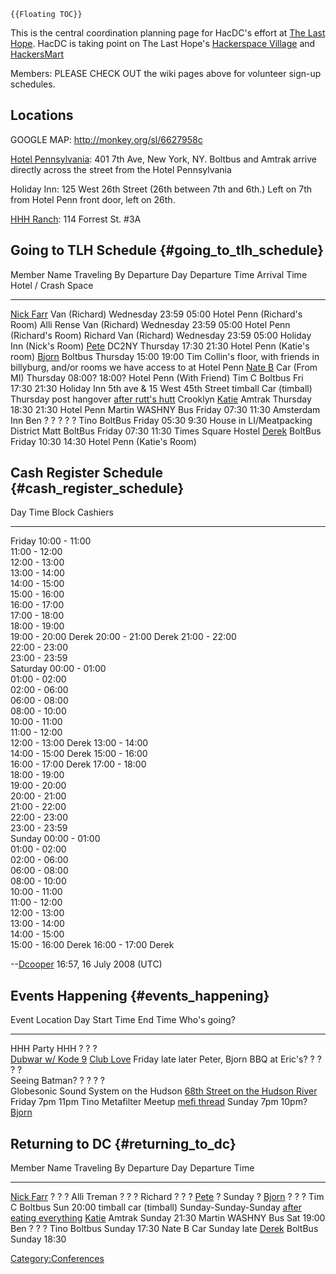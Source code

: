 ```{=mediawiki}
{{Floating TOC}}
```
This is the central coordination planning page for HacDC's effort at
[The Last Hope](http://www.thelasthope.org). HacDC is taking point on
The Last Hope's [Hackerspace
Village](http://wiki.hope.net/index.php/Hackerspace_Village) and
[HackersMart](http://wiki.hope.net/index.php/HackersMart)

Members: PLEASE CHECK OUT the wiki pages above for volunteer sign-up
schedules.

## Locations

GOOGLE MAP:
[<http://monkey.org/sl/6627958c>](http://monkey.org/sl/6627958c)

[Hotel Pennsylvania](http://www.hotelpenn.com/): 401 7th Ave, New York,
NY. Boltbus and Amtrak arrive directly across the street from the Hotel
Pennsylvania

Holiday Inn: 125 West 26th Street (26th between 7th and 6th.) Left on
7th from Hotel Penn front door, left on 26th.

[HHH Ranch](http://www.hackerhalfwayhouse.org/): 114 Forrest St. #3A

## Going to TLH Schedule {#going_to_tlh_schedule}

  Member Name                             Traveling By    Departure Day   Departure Time   Arrival Time                                                Hotel / Crash Space
  --------------------------------------- --------------- --------------- ---------------- ----------------------------------------------------------- ---------------------------------------------------------------------------------------------
  [Nick Farr](User:Nickfarr)   Van (Richard)   Wednesday       23:59            05:00                                                       Hotel Penn (Richard's Room)
  Alli Rense                              Van (Richard)   Wednesday       23:59            05:00                                                       Hotel Penn (Richard's Room)
  Richard                                 Van (Richard)   Wednesday       23:59            05:00                                                       Holiday Inn (Nick's Room)
  [Pete](User:Griph)           DC2NY           Thursday        17:30            21:30                                                       Hotel Penn (Katie's room)
  [Bjorn](User:Bjorn)          Boltbus         Thursday        15:00            19:00                                                       Tim Collin's floor, with friends in billyburg, and/or rooms we have access to at Hotel Penn
  [Nate B](User:Myself)        Car (From MI)   Thursday        08:00?           18:00?                                                      Hotel Penn (With Friend)
  Tim C                                   Boltbus         Fri             17:30            21:30                                                       Holiday Inn 5th ave & 15 West 45th Street
  timball                                 Car (timball)   Thursday        post hangover    [after rutt's hutt](http://www.hollyeats.com/RuttHut.htm)   Crooklyn
  [ Katie](User:Katie)         Amtrak          Thursday        18:30            21:30                                                       Hotel Penn
  Martin                                  WASHNY Bus      Friday          07:30            11:30                                                       Amsterdam Inn
  Ben                                     ?               ?               ?                ?                                                           ?
  Tino                                    BoltBus         Friday          05:30            9:30                                                        House in LI/Meatpacking District
  Matt                                    BoltBus         Friday          07:30            11:30                                                       Times Square Hostel
  [Derek](User:Dcooper)        BoltBus         Friday          10:30            14:30                                                       Hotel Penn (Katie's Room)

## Cash Register Schedule {#cash_register_schedule}

  Day        Time Block      Cashiers
  ---------- --------------- ----------
  Friday     10:00 - 11:00   
             11:00 - 12:00   
             12:00 - 13:00   
             13:00 - 14:00   
             14:00 - 15:00   
             15:00 - 16:00   
             16:00 - 17:00   
             17:00 - 18:00   
             18:00 - 19:00   
             19:00 - 20:00   Derek
             20:00 - 21:00   Derek
             21:00 - 22:00   
             22:00 - 23:00   
             23:00 - 23:59   
  Saturday   00:00 - 01:00   
             01:00 - 02:00   
             02:00 - 06:00   
             06:00 - 08:00   
             08:00 - 10:00   
             10:00 - 11:00   
             11:00 - 12:00   
             12:00 - 13:00   Derek
             13:00 - 14:00   
             14:00 - 15:00   Derek
             15:00 - 16:00   
             16:00 - 17:00   Derek
             17:00 - 18:00   
             18:00 - 19:00   
             19:00 - 20:00   
             20:00 - 21:00   
             21:00 - 22:00   
             22:00 - 23:00   
             23:00 - 23:59   
  Sunday     00:00 - 01:00   
             01:00 - 02:00   
             02:00 - 06:00   
             06:00 - 08:00   
             08:00 - 10:00   
             10:00 - 11:00   
             11:00 - 12:00   
             12:00 - 13:00   
             13:00 - 14:00   
             14:00 - 15:00   
             15:00 - 16:00   Derek
             16:00 - 17:00   Derek
                             

--[Dcooper](User:Dcooper) 16:57, 16 July 2008 (UTC)

## Events Happening {#events_happening}

  Event                                                                                                    Location                                                                                                    Day      Start Time   End Time   Who's going?
  -------------------------------------------------------------------------------------------------------- ----------------------------------------------------------------------------------------------------------- -------- ------------ ---------- --------------------------------
  HHH Party                                                                                                HHH                                                                                                         ?        ?            ?          
  [Dubwar w/ Kode 9](http://profile.myspace.com/index.cfm?fuseaction=user.viewprofile&friendid=44815636)   [Club Love](http://www.musicislove.net/)                                                                    Friday   late         later      Peter, Bjorn
  BBQ at Eric's?                                                                                           ?                                                                                                           ?        ?            ?          
  Seeing Batman?                                                                                           ?                                                                                                           ?        ?            ?          
  Globesonic Sound System on the Hudson                                                                    [68th Street on the Hudson River](http://globesonic.com/events.html)                                        Friday   7pm          11pm       Tino
  Metafilter Meetup                                                                                        [mefi thread](http://metatalk.metafilter.com/16418/Anyone-mentions-gibson-they-get-to-buy-a-round#555481)   Sunday   7pm          10pm?      [Bjorn](User:Bjorn)

## Returning to DC {#returning_to_dc}

  Member Name                             Traveling By    Departure Day          Departure Time
  --------------------------------------- --------------- ---------------------- -----------------------------------------------------------------
  [Nick Farr](User:Nickfarr)   ?               ?                      ?
  Alli Treman                             ?               ?                      ?
  Richard                                 ?               ?                      ?
  [Pete](User:Griph)           ?               Sunday                 ?
  [Bjorn](User:Bjorn)          ?               ?                      ?
  Tim C                                   Boltbus         Sun                    20:00
  timball                                 car (timball)   Sunday-Sunday-Sunday   [after eating everything](http://www.hollyeats.com/NewYork.htm)
  [ Katie](User:Katie)         Amtrak          Sunday                 21:30
  Martin                                  WASHNY Bus      Sat                    19:00
  Ben                                     ?               ?                      ?
  Tino                                    Boltbus         Sunday                 17:30
  Nate B                                  Car             Sunday                 late
  [Derek](User:Dcooper)        BoltBus         Sunday                 18:30
                                                                                 

[Category:Conferences](Category:Conferences)
